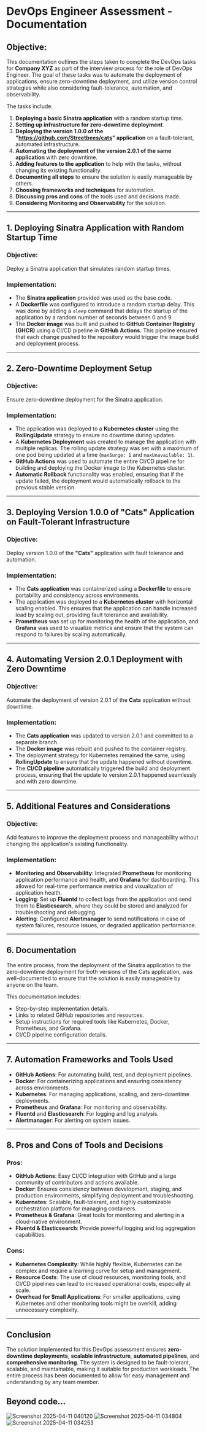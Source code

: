 # DevOps Engineer Assessment - Documentation

## Objective:
This documentation outlines the steps taken to complete the DevOps tasks for **Company XYZ** as part of the interview process for the role of DevOps Engineer. The goal of these tasks was to automate the deployment of applications, ensure zero-downtime deployment, and utilize version control strategies while also considering fault-tolerance, automation, and observability.

The tasks include:

1. **Deploying a basic Sinatra application** with a random startup time.
2. **Setting up infrastructure for zero-downtime deployment**.
3. **Deploying the version 1.0.0 of the "https://github.com/Streetbees/cats" application** on a fault-tolerant, automated infrastructure.
4. **Automating the deployment of the version 2.0.1 of the same application** with zero downtime.
5. **Adding features to the application** to help with the tasks, without changing its existing functionality.
6. **Documenting all steps** to ensure the solution is easily manageable by others.
7. **Choosing frameworks and techniques** for automation.
8. **Discussing pros and cons** of the tools used and decisions made.
9. **Considering Monitoring and Observability** for the solution.

---

## 1. Deploying Sinatra Application with Random Startup Time

### Objective:
Deploy a Sinatra application that simulates random startup times.

### Implementation:
- The **Sinatra application** provided was used as the base code.
- A **Dockerfile** was configured to introduce a random startup delay. This was done by adding a `sleep` command that delays the startup of the application by a random number of seconds between 0 and 9.
- The **Docker image** was built and pushed to **GitHub Container Registry (GHCR)** using a CI/CD pipeline in **GitHub Actions**. This pipeline ensured that each change pushed to the repository would trigger the image build and deployment process.

---

## 2. Zero-Downtime Deployment Setup

### Objective:
Ensure zero-downtime deployment for the Sinatra application.

### Implementation:
- The application was deployed to a **Kubernetes cluster** using the **RollingUpdate** strategy to ensure no downtime during updates.
- A **Kubernetes Deployment** was created to manage the application with multiple replicas. The rolling update strategy was set with a maximum of one pod being updated at a time (`maxSurge: 1` and `maxUnavailable: 1`).
- **GitHub Actions** was used to automate the entire CI/CD pipeline for building and deploying the Docker image to the Kubernetes cluster.
- **Automatic Rollback** functionality was enabled, ensuring that if the update failed, the deployment would automatically rollback to the previous stable version.

---

## 3. Deploying Version 1.0.0 of "Cats" Application on Fault-Tolerant Infrastructure

### Objective:
Deploy version 1.0.0 of the **"Cats"** application with fault tolerance and automation.

### Implementation:
- The **Cats application** was containerized using a **Dockerfile** to ensure portability and consistency across environments.
- The application was deployed to a **Kubernetes cluster** with horizontal scaling enabled. This ensures that the application can handle increased load by scaling out, providing fault tolerance and availability.
- **Prometheus** was set up for monitoring the health of the application, and **Grafana** was used to visualize metrics and ensure that the system can respond to failures by scaling automatically.

---

## 4. Automating Version 2.0.1 Deployment with Zero Downtime

### Objective:
Automate the deployment of version 2.0.1 of the **Cats** application without downtime.

### Implementation:
- The **Cats application** was updated to version 2.0.1 and committed to a separate branch.
- The **Docker image** was rebuilt and pushed to the container registry.
- The deployment strategy for Kubernetes remained the same, using **RollingUpdate** to ensure that the update happened without downtime.
- The **CI/CD pipeline** automatically triggered the build and deployment process, ensuring that the update to version 2.0.1 happened seamlessly and with zero downtime.

---

## 5. Additional Features and Considerations

### Objective:
Add features to improve the deployment process and manageability without changing the application's existing functionality.

### Implementation:
- **Monitoring and Observability**: Integrated **Prometheus** for monitoring application performance and health, and **Grafana** for dashboarding. This allowed for real-time performance metrics and visualization of application health.
- **Logging**: Set up **Fluentd** to collect logs from the application and send them to **Elasticsearch**, where they could be stored and analyzed for troubleshooting and debugging.
- **Alerting**: Configured **Alertmanager** to send notifications in case of system failures, resource issues, or degraded application performance.

---

## 6. Documentation

The entire process, from the deployment of the Sinatra application to the zero-downtime deployment for both versions of the Cats application, was well-documented to ensure that the solution is easily manageable by anyone on the team.

This documentation includes:
- Step-by-step implementation details.
- Links to related GitHub repositories and resources.
- Setup instructions for required tools like Kubernetes, Docker, Prometheus, and Grafana.
- CI/CD pipeline configuration details.

---

## 7. Automation Frameworks and Tools Used

- **GitHub Actions**: For automating build, test, and deployment pipelines.
- **Docker**: For containerizing applications and ensuring consistency across environments.
- **Kubernetes**: For managing applications, scaling, and zero-downtime deployments.
- **Prometheus** and **Grafana**: For monitoring and observability.
- **Fluentd** and **Elasticsearch**: For logging and log analysis.
- **Alertmanager**: For alerting on system issues.

---

## 8. Pros and Cons of Tools and Decisions

### Pros:
- **GitHub Actions**: Easy CI/CD integration with GitHub and a large community of contributors and actions available.
- **Docker**: Ensures consistency between development, staging, and production environments, simplifying deployment and troubleshooting.
- **Kubernetes**: Scalable, fault-tolerant, and highly customizable orchestration platform for managing containers.
- **Prometheus & Grafana**: Great tools for monitoring and alerting in a cloud-native environment.
- **Fluentd & Elasticsearch**: Provide powerful logging and log aggregation capabilities.

### Cons:
- **Kubernetes Complexity**: While highly flexible, Kubernetes can be complex and require a learning curve for setup and management.
- **Resource Costs**: The use of cloud resources, monitoring tools, and CI/CD pipelines can lead to increased operational costs, especially at scale.
- **Overhead for Small Applications**: For smaller applications, using Kubernetes and other monitoring tools might be overkill, adding unnecessary complexity.

---

## Conclusion

The solution implemented for this DevOps assessment ensures **zero-downtime deployments**, **scalable infrastructure**, **automated pipelines**, and **comprehensive monitoring**. The system is designed to be fault-tolerant, scalable, and maintainable, making it suitable for production workloads. The entire process has been documented to allow for easy management and understanding by any team member.

## Beyond code...

![Screenshot 2025-04-11 040120](https://github.com/user-attachments/assets/427fa7d8-c527-41a2-a8aa-8d4fb13c1e84)
![Screenshot 2025-04-11 034804](https://github.com/user-attachments/assets/76456487-bb01-4f1c-9a8e-924870abcacb)
![Screenshot 2025-04-11 034253](https://github.com/user-attachments/assets/750f26ad-097b-422e-af3f-f81cacf7a85d)


